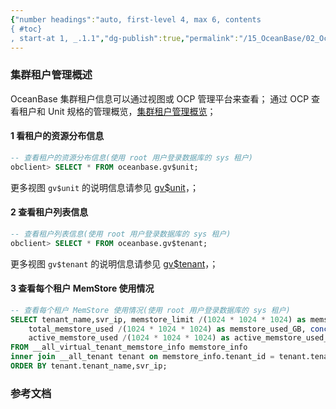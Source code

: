 ```yaml
---
{"number headings":"auto, first-level 4, max 6, contents
{ #toc}
, start-at 1, _.1.1","dg-publish":true,"permalink":"/15_OceanBase/02_OceanBase 基本操作/02_集群和多租户管理/02_集群管理/集群租户管理概述/","dgPassFrontmatter":true}
---
```



### 集群租户管理概述

OceanBase 集群租户信息可以通过视图或 OCP 管理平台来查看； 通过 OCP 查看租户和 Unit 规格的管理概览，[集群租户管理概览](https://www.oceanbase.com/docs/enterprise-oceanbase-database-cn-10000000000944122)；

#### 1 看租户的资源分布信息  
```sql  
-- 查看租户的资源分布信息(使用 root 用户登录数据库的 sys 租户)  
obclient> SELECT * FROM oceanbase.gv$unit;  
```  
更多视图 `gv$unit` 的说明信息请参见 [gv$unit](https://www.oceanbase.com/docs/enterprise-oceanbase-database-cn-10000000000945225)，； 


#### 2 查看租户列表信息  
```sql  
-- 查看租户列表信息(使用 root 用户登录数据库的 sys 租户)  
obclient> SELECT * FROM oceanbase.gv$tenant;  
```  
更多视图 `gv$tenant` 的说明信息请参见 [gv$tenant](https://www.oceanbase.com/docs/enterprise-oceanbase-database-cn-10000000000945222)，；


#### 3 查看每个租户 MemStore 使用情况  
```sql  
-- 查看每个租户 MemStore 使用情况(使用 root 用户登录数据库的 sys 租户)  
SELECT tenant_name,svr_ip, memstore_limit /(1024 * 1024 * 1024) as memstore_limit, major_freeze_trigger /(1024 * 1024 * 1024) as freeze_trigger_GB,  
	total_memstore_used /(1024 * 1024 * 1024) as memstore_used_GB, concat((total_memstore_used * 100 / memstore_limit), '%') as memstore_used_percent,  
	active_memstore_used /(1024 * 1024 * 1024) as active_memstore_used_GB, freeze_cnt  
FROM __all_virtual_tenant_memstore_info memstore_info  
inner join __all_tenant tenant on memstore_info.tenant_id = tenant.tenant_id  
ORDER BY tenant.tenant_name,svr_ip;  
```  


### 参考文档



